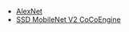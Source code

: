 - [AlexNet](https://drive.google.com/file/d/1jllQSGUT5093XvzTq-ualoGrZmC1lPys/view?usp=sharing)<br>
- [SSD MobileNet V2 CoCoEngine](https://drive.google.com/file/d/1Y76hPYgDdAm7F88a_HYv6kpS8Ysolgmt/view)<br>
